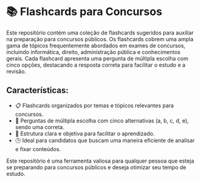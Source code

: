 # **📚 Flashcards para Concursos**

Este repositório contém uma coleção de flashcards sugeridos para auxiliar na preparação para concursos públicos. Os flashcards cobrem uma ampla gama de tópicos frequentemente abordados em exames de concursos, incluindo informática, direito, administração pública e conhecimentos gerais. Cada flashcard apresenta uma pergunta de múltipla escolha com cinco opções, destacando a resposta correta para facilitar o estudo e a revisão.

## Características:

- 📋 Flashcards organizados por temas e tópicos relevantes para concursos.
- 🎯 Perguntas de múltipla escolha com cinco alternativas (a, b, c, d, e), sendo uma correta.
- 📘 Estrutura clara e objetiva para facilitar o aprendizado.
- 🕒 Ideal para candidatos que buscam uma maneira eficiente de analisar e fixar conteúdos.

Este repositório é uma ferramenta valiosa para qualquer pessoa que esteja se preparando para concursos públicos e deseja otimizar seu tempo de estudo.
